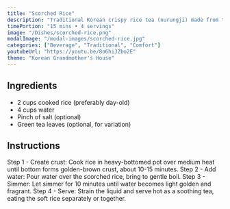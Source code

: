 ```yaml
---
title: "Scorched Rice"
description: "Traditional Korean crispy rice tea (nurungji) made from the golden crust at the bottom of the rice pot. A comforting drink with nostalgic flavors."
timePortion: "15 mins • 4 servings"
image: "/Dishes/scorched-rice.png"
modalImage: "/modal-images/scorched-rice.jpg"
categories: ["Beverage", "Traditional", "Comfort"]
youtubeUrl: "https://youtu.be/8o6hiJZbo2E"
theme: "Korean Grandmother's House"
---
```


## Ingredients
- 2 cups cooked rice (preferably day-old)
- 4 cups water
- Pinch of salt (optional)
- Green tea leaves (optional, for variation)

## Instructions
Step 1 - Create crust: Cook rice in heavy-bottomed pot over medium heat until bottom forms golden-brown crust, about 10-15 minutes.
Step 2 - Add water: Pour water over the scorched rice, bring to gentle boil.
Step 3 - Simmer: Let simmer for 10 minutes until water becomes light golden and fragrant.
Step 4 - Serve: Strain the liquid and serve hot as a soothing tea, eating the soft rice separately or together.